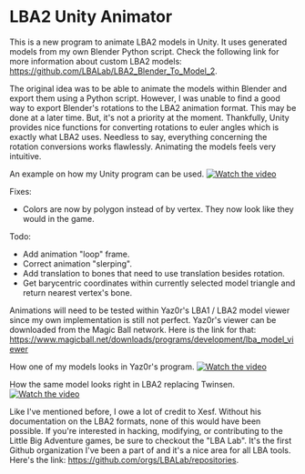 # LBA2 Unity Animator
This is a new program to animate LBA2 models in Unity. It uses generated models from my own Blender Python script. Check the following link for more information about custom LBA2 models: https://github.com/LBALab/LBA2_Blender_To_Model_2.

The original idea was to be able to animate the models within Blender and export them using a Python script. However, I was unable to find a good way to export Blender's rotations to the LBA2 animation format. This may be done at a later time. But, it's not a priority at the moment. Thankfully, Unity provides nice functions for converting rotations to euler angles which is exactly what LBA2 uses. Needless to say, everything concerning the rotation conversions works flawlessly. Animating the models feels very intuitive.

An example on how my Unity program can be used.
[![Watch the video](https://github.com/MrQuetch/LBA2_Unity_Animator/blob/main/LBA2_Animator_Only/Images/Video_1.png)](https://github.com/MrQuetch/LBA2_Unity_Animator/blob/main/LBA2_Animator_Only/Videos/LBA2_Animator_Demo.mp4)

Fixes:
- Colors are now by polygon instead of by vertex. They now look like they would in the game.

Todo:
- Add animation "loop" frame.
- Correct animation "slerping".
- Add translation to bones that need to use translation besides rotation.
- Get barycentric coordinates within currently selected model triangle and return nearest vertex's bone.

Animations will need to be tested within Yaz0r's LBA1 / LBA2 model viewer since my own implementation is still not perfect. Yaz0r's viewer can be downloaded from the Magic Ball network. Here is the link for that: https://www.magicball.net/downloads/programs/development/lba_model_viewer

How one of my models looks in Yaz0r's program.
[![Watch the video](https://github.com/MrQuetch/LBA2_Unity_Animator/blob/main/LBA2_Animator_Only/Images/Video_2.png)](https://github.com/MrQuetch/LBA2_Unity_Animator/blob/main/LBA2_Animator_Only/Videos/Custom_Hand_LBA2.mp4)

How the same model looks right in LBA2 replacing Twinsen.
[![Watch the video](https://github.com/MrQuetch/LBA2_Unity_Animator/blob/main/LBA2_Animator_Only/Images/Video_3.png)](https://github.com/MrQuetch/LBA2_Unity_Animator/blob/main/LBA2_Animator_Only/Videos/Custom_Hand_LBA2_InGame.mp4)

Like I've mentioned before, I owe a lot of credit to Xesf. Without his documentation on the LBA2 formats, none of this would have been possible. If you're interested in hacking, modifying, or contributing to the Little Big Adventure games, be sure to checkout the "LBA Lab". It's the first Github organization I've been a part of and it's a nice area for all LBA tools. Here's the link: https://github.com/orgs/LBALab/repositories.
